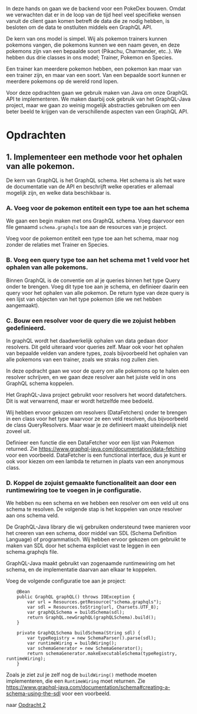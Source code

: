 In deze hands on gaan we de backend voor een PokeDex bouwen. Omdat we verwachten dat er in de loop van de tijd heel veel specifieke wensen vanuit de client gaan komen betreft de data die ze nodig hebben, is besloten om de data te onstluiten middels een GraphQL API.

De kern van ons model is simpel. Wij als pokemon trainers kunnen pokemons vangen, die pokemons kunnen we een naam geven, en deze pokemons zijn van een bepaalde soort (Pikachu, Charmander, etc..). We hebben dus drie classes in ons model; Trainer, Pokemon en Species.

Een trainer kan meerdere pokemon hebben, een pokemon kan maar van een trainer zijn, en maar van een soort. Van een bepaalde soort kunnen er meerdere pokemons op de wereld rond lopen.

Voor deze opdrachten gaan we gebruik maken van Java om onze GraphQL API te implementeren. We maken daarbij ook gebruik van het GraphQL-Java project, maar we gaan zo weinig mogelijk abstracties gebruiken om een beter beeld te krijgen van de verschillende aspecten van een GraphQL API.

# Opdrachten

## 1. Implementeer een methode voor het ophalen van alle pokemon.

De kern van GraphQL is het GraphQL schema. Het schema is als het ware de documentatie van de API en beschrijft welke operaties er allemaal mogelijk zijn, en welke data beschikbaar is.

### A. Voeg voor de pokemon entiteit een type toe aan het schema

We gaan een begin maken met ons GraphQL schema. Voeg daarvoor een file genaamd `schema.graphqls` toe aan de resources van je project.

Voeg voor de pokemon entiteit een type toe aan het schema, maar nog zonder de relaties met Trainer en Species.


### B. Voeg een query type toe aan het schema met 1 veld voor het ophalen van alle pokemons.

Binnen GraphQL is de conventie om al je queries binnen het type Query onder te brengen. Voeg dit type toe aan je schema, en definieer daarin een query voor het ophalen van alle pokemon. De return type van deze query is een lijst van objecten van het type pokemon (die we net hebben aangemaakt).


### C. Bouw een resolver voor de query die we zojuist hebben gedefinieerd.

In graphQL wordt het daadwerkelijk ophalen van data gedaan door resolvers. Dit geld uiteraard voor queries zelf. Maar ook voor het ophalen van bepaalde velden van andere types, zoals bijvoorbeeld het ophalen van alle pokemons van een trainer, zoals we straks nog zullen zien.

In deze opdracht gaan we voor de query om alle pokemons op te halen een resolver schrijven, en we gaan deze resolver aan het juiste veld in ons GraphQL schema koppelen.

Het GraphQL-Java project gebruikt voor resolvers het woord datafetchers. Dit is wat verwarrend, maar er wordt hetzelfde mee bedoeld.

Wij hebben ervoor gekozen om resolvers (DataFetchers) onder te brengen in een class voor het type waarvoor ze een veld resolven, dus bijvoorbeeld de class QueryResolvers. Maar waar je ze definieert maakt uiteindelijk niet zoveel uit.

Definieer een functie die een DataFetcher voor een lijst van Pokemon returned. Zie https://www.graphql-java.com/documentation/data-fetching voor een voorbeeld. DataFetcher is een functional interface, dus je kunt er ook voor kiezen om een lambda te returnen in plaats van een anonymous class.


### D. Koppel de zojuist gemaakte functionaliteit aan door een runtimewiring toe te voegen in je configuratie.

We hebben nu een schema en we hebben een resolver om een veld uit ons schema te resolven. De volgende stap is het koppelen van onze resolver aan ons schema veld. 

De GraphQL-Java library die wij gebruiken ondersteund twee manieren voor het creeren van een schema, door middel van SDL (Schema Definition Language) of programmatisch. Wij hebben ervoor gekozen om gebruikt te maken van SDL door het schema expliciet vast te leggen in een schema.graphqls file. 

GraphQL-Java maakt gebruikt van zogenaamde runtimewiring om het schema, en de implementatie daarvan aan elkaar te koppelen. 

Voeg de volgende configuratie toe aan je project:
```
    @Bean
    public GraphQL graphQL() throws IOException {
        var url = Resources.getResource("schema.graphqls");
        var sdl = Resources.toString(url, Charsets.UTF_8);
        var graphQLSchema = buildSchema(sdl);
        return GraphQL.newGraphQL(graphQLSchema).build();
    }

    private GraphQLSchema buildSchema(String sdl) {
        var typeRegistry = new SchemaParser().parse(sdl);
        var runtimeWiring = buildWiring();
        var schemaGenerator = new SchemaGenerator();
        return schemaGenerator.makeExecutableSchema(typeRegistry, runtimeWiring);
    }
```

Zoals je ziet zul je zelf nog de `buildWiring()` methode moeten implementeren, die een `RuntimeWiring` moet returnen. Zie https://www.graphql-java.com/documentation/schema#creating-a-schema-using-the-sdl voor een voorbeeld.

naar [Opdracht 2](https://git.quintor.nl/staq/graphql-staq-2022/-/blob/opdrachten/2/readme.md)
